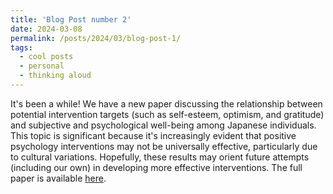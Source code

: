```yaml
---
title: 'Blog Post number 2'
date: 2024-03-08
permalink: /posts/2024/03/blog-post-1/
tags:
  - cool posts
  - personal
  - thinking aloud
---
```

It's been a while! We have a new paper discussing the relationship between potential intervention targets (such as self-esteem, optimism, and gratitude) and subjective and psychological well-being among Japanese individuals. This topic is significant because it's increasingly evident that positive psychology interventions may not be universally effective, particularly due to cultural variations. Hopefully, these results may orient future attempts (including our own) in developing more effective interventions. The full paper is available <a href = '/publication/2024-03-07-paper-1'>here</a>.

